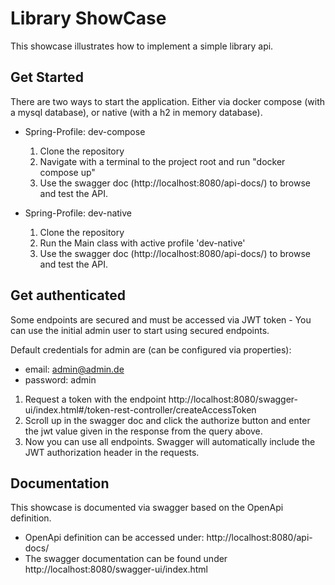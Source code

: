 # Library ShowCase

This showcase illustrates how to implement a simple library api.

## Get Started
There are two ways to start the application. Either via docker compose (with a mysql database), or native (with a h2 in memory database).

* Spring-Profile: dev-compose
   1. Clone the repository
   2. Navigate with a terminal to the project root and run "docker compose up"
   3. Use the swagger doc (http://localhost:8080/api-docs/) to browse and test the API.

* Spring-Profile: dev-native
  1. Clone the repository
  2. Run the Main class with active profile 'dev-native'
  3. Use the swagger doc (http://localhost:8080/api-docs/) to browse and test the API.

## Get authenticated

Some endpoints are secured and must be accessed via JWT token - You can use the initial admin user to start using
secured endpoints.

Default credentials for admin are (can be configured via properties):

* email: admin@admin.de
* password: admin

1. Request a token with the
   endpoint http://localhost:8080/swagger-ui/index.html#/token-rest-controller/createAccessToken
2. Scroll up in the swagger doc and click the authorize button and enter the jwt value given in the response from the
   query above.
3. Now you can use all endpoints. Swagger will automatically include the JWT authorization header in the requests.

## Documentation

This showcase is documented via swagger based on the OpenApi definition.

* OpenApi definition can be accessed under: http://localhost:8080/api-docs/
* The swagger documentation can be found under http://localhost:8080/swagger-ui/index.html